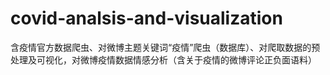 # covid-analsis-and-visualization
含疫情官方数据爬虫、对微博主题关键词“疫情”爬虫（数据库）、对爬取数据的预处理及可视化，对微博疫情数据情感分析（含关于疫情的微博评论正负面语料）
